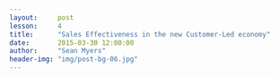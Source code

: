 ```yaml
---
layout:     post
lesson:		4
title:      "Sales Effectiveness in the new Customer-Led economy"
date:       2015-03-30 12:00:00
author:     "Sean Myers"
header-img: "img/post-bg-06.jpg"
---
```

